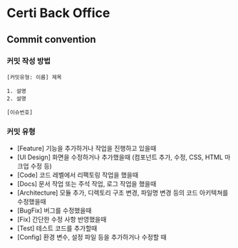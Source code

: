 # Certi Back Office

## Commit convention
### 커밋 작성 방법
```
[커밋유형: 이름] 제목

1. 설명
2. 설명

[이슈번호]
```
### 커밋 유형
* [Feature] 기능을 추가하거나 작업을 진행하고 있을때
* [UI Design] 화면을 수정하거나 추가했을때 (컴포넌트 추가, 수정, CSS, HTML 마크업 수정 등)
* [Code] 코드 레벨에서 리팩토링 작업을 했을때
* [Docs] 문서 작업 또는 주석 작업, 로그 작업을 했을때
* [Architecture] 모듈 추가, 디렉토리 구조 변경, 파일명 변경 등의 코드 아키텍쳐를 수정했을때
* [BugFix] 버그를 수정했을때
* [Fix] 간단한 수정 사항 반영했을때
* [Test] 테스트 코드를 추가할때
* [Config] 환경 변수, 설정 파일 등을 추가하거나 수정할 때